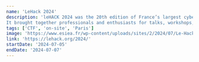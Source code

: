 ```yaml
---
name: 'LeHack 2024'
description: 'leHACK 2024 was the 20th edition of France’s largest cybersecurity and ethical hacking conference.
It brought together professionals and enthusiasts for talks, workshops, CTFs, and hands-on demos.'
tags: ['CTF', 'on-site', 'Paris']
image: 'https://www.esiea.fr/wp-content/uploads/sites/2/2024/07/Le-Hack-2024-Logo.png'
link: 'https://lehack.org/2024/'
startDate: '2024-07-05'
endDate: '2024-07-07'
---
```

